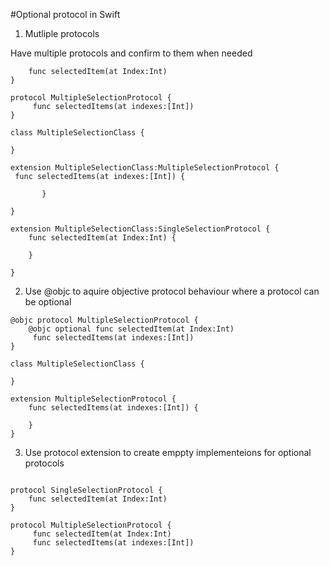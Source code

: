 #Optional protocol in Swift


1. Mutliple protocols 

Have multiple protocols and confirm to them when needed

```protocol SingleSelectionProtocol {
    func selectedItem(at Index:Int)
}

protocol MultipleSelectionProtocol {
     func selectedItems(at indexes:[Int])
}

class MultipleSelectionClass {
      
}

extension MultipleSelectionClass:MultipleSelectionProtocol {
 func selectedItems(at indexes:[Int]) {

       }
    
}

extension MultipleSelectionClass:SingleSelectionProtocol {
    func selectedItem(at Index:Int) {

    }
    
}
```


2. Use @objc to aquire objective protocol behaviour where a protocol can be optional

```
@objc protocol MultipleSelectionProtocol {
    @objc optional func selectedItem(at Index:Int)
     func selectedItems(at indexes:[Int])
}

class MultipleSelectionClass {
    
}

extension MultipleSelectionProtocol {
    func selectedItems(at indexes:[Int]) {
        
    }
}
```


3. Use protocol extension to create emppty implementeions for optional protocols

```

protocol SingleSelectionProtocol {
    func selectedItem(at Index:Int)
}

protocol MultipleSelectionProtocol {
     func selectedItem(at Index:Int)
     func selectedItems(at indexes:[Int])
}
```


